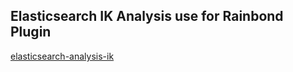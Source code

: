 ## Elasticsearch IK Analysis use for Rainbond Plugin

[elasticsearch-analysis-ik](https://github.com/medcl/elasticsearch-analysis-ik)